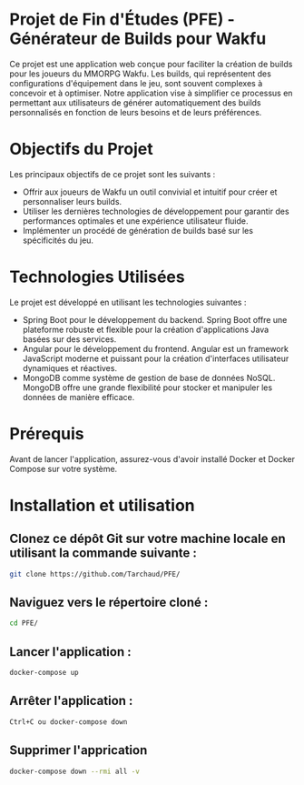 # Projet de Fin d'Études (PFE) - Générateur de Builds pour Wakfu
Ce projet est une application web conçue pour faciliter la création de builds pour les joueurs du MMORPG Wakfu. Les builds, qui représentent des configurations d'équipement dans le jeu, sont souvent complexes à concevoir et à optimiser. Notre application vise à simplifier ce processus en permettant aux utilisateurs de générer automatiquement des builds personnalisés en fonction de leurs besoins et de leurs préférences.

# Objectifs du Projet
Les principaux objectifs de ce projet sont les suivants :

* Offrir aux joueurs de Wakfu un outil convivial et intuitif pour créer et personnaliser leurs builds.
* Utiliser les dernières technologies de développement pour garantir des performances optimales et une expérience utilisateur fluide.
* Implémenter un procédé de génération de builds basé sur les spécificités du jeu.

# Technologies Utilisées
Le projet est développé en utilisant les technologies suivantes :

* Spring Boot pour le développement du backend. Spring Boot offre une plateforme robuste et flexible pour la création d'applications Java basées sur des services.
* Angular pour le développement du frontend. Angular est un framework JavaScript moderne et puissant pour la création d'interfaces utilisateur dynamiques et réactives.
* MongoDB comme système de gestion de base de données NoSQL. MongoDB offre une grande flexibilité pour stocker et manipuler les données de manière efficace.

# Prérequis
Avant de lancer l'application, assurez-vous d'avoir installé Docker et Docker Compose sur votre système.

# Installation et utilisation

## Clonez ce dépôt Git sur votre machine locale en utilisant la commande suivante :
```bash
git clone https://github.com/Tarchaud/PFE/
```

## Naviguez vers le répertoire cloné :
```bash
cd PFE/
```

## Lancer l'application :
```bash
docker-compose up
```

## Arrêter l'application :
```bash
Ctrl+C ou docker-compose down
```

## Supprimer l'apprication
```bash
docker-compose down --rmi all -v
```
